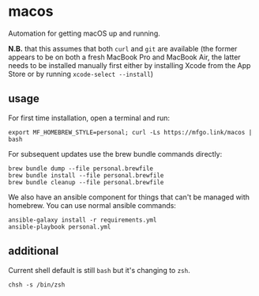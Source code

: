 # macos

Automation for getting macOS up and running.

**N.B.** that this assumes that both `curl` and `git` are available (the
former appears to be on both a fresh MacBook Pro and MacBook Air, the latter
needs to be installed manually first either by installing Xcode from the App
Store or by running `xcode-select --install`)

## usage

For first time installation, open a terminal and run:

```shell
export MF_HOMEBREW_STYLE=personal; curl -Ls https://mfgo.link/macos | bash
```

For subsequent updates use the brew bundle commands directly:

```shell
brew bundle dump --file personal.brewfile
brew bundle install --file personal.brewfile
brew bundle cleanup --file personal.brewfile
```

We also have an ansible component for things that can't be managed with
homebrew. You can use normal ansible commands:

```shell
ansible-galaxy install -r requirements.yml
ansible-playbook personal.yml
```

## additional

Current shell default is still `bash` but it's changing to `zsh`.

```shell
chsh -s /bin/zsh
```
